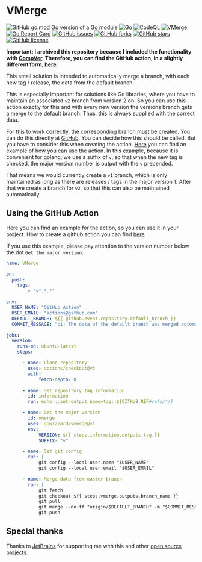 # VMerge

[![GitHub go.mod Go version of a Go module](https://img.shields.io/github/go-mod/go-version/gowizzard/vmerge.svg)](https://golang.org/) [![Go](https://github.com/gowizzard/vmerge/actions/workflows/go.yml/badge.svg)](https://github.com/gowizzard/vmerge/actions/workflows/go.yml) [![CodeQL](https://github.com/gowizzard/vmerge/actions/workflows/codeql.yml/badge.svg)](https://github.com/gowizzard/vmerge/actions/workflows/codeql.yml) [![VMerge](https://github.com/gowizzard/vmerge/actions/workflows/vmerge.yml/badge.svg)](https://github.com/gowizzard/vmerge/actions/workflows/vmerge.yml) [![Go Report Card](https://goreportcard.com/badge/github.com/gowizzard/vmerge)](https://goreportcard.com/report/github.com/gowizzard/vmerge) [![GitHub issues](https://img.shields.io/github/issues/gowizzard/vmerge)](https://github.com/gowizzard/vmerge/issues) [![GitHub forks](https://img.shields.io/github/forks/gowizzard/vmerge)](https://github.com/gowizzard/vmerge/network) [![GitHub stars](https://img.shields.io/github/stars/gowizzard/vmerge)](https://github.com/gowizzard/vmerge/stargazers) [![GitHub license](https://img.shields.io/github/license/gowizzard/vmerge)](https://github.com/gowizzard/vmerge/blob/master/LICENSE)

**Important: I archived this repository because I included the functionality with [CompVer](https://github.com/gowizzard/compver). Therefore, you can find the GitHub action, in a slightly different form, [here](https://github.com/marketplace/actions/compver).**

This small solution is intended to automatically merge a branch, with each new tag / release, the data from the default branch. 

This is especially important for solutions like Go libraries, where you have to maintain an associated `v2` branch from version 2 on. So you can use this action exactly for this and with every new version the versions branch gets a merge to the default branch. Thus, this is always supplied with the correct data.

For this to work correctly, the corresponding branch must be created. You can do this directly at [GitHub](https://docs.github.com/en/pull-requests/collaborating-with-pull-requests/proposing-changes-to-your-work-with-pull-requests/creating-and-deleting-branches-within-your-repository). You can decide how this should be called. But you have to consider this when creating the action. [Here](https://github.com/gowizzard/vmerge#using-the-github-action) you can find an example of how you can use the action. In this example, because it is convenient for golang, we use a suffix of `v`, so that when the new tag is checked, the major version number is output with the `v` prepended.

That means we would currently create a `v1` branch, which is only maintained as long as there are releases / tags in the major version 1. After that we create a branch for `v2`, so that this can also be maintained automatically.

## Using the GitHub Action

Here you can find an example for the action, so you can use it in your project. How to create a github action you can find [here](https://docs.github.com/en/actions/quickstart).

If you use this example, please pay attention to the version number below the dot `Get the major version`.

```yaml
name: VMerge

on:
  push:
    tags:
        - "v*.*.*"

env:
  USER_NAME: "GitHub Action"
  USER_EMAIL: "actions@github.com"
  DEFAULT_BRANCH: ${{ github.event.repository.default_branch }}
  COMMIT_MESSAGE: "ci: The data of the default branch was merged automatically."

jobs:
  version:
    runs-on: ubuntu-latest
    steps:

      - name: Clone repository
        uses: actions/checkout@v3
        with:
            fetch-depth: 0

      - name: Set repository tag information
        id: information
        run: echo ::set-output name=tag::${GITHUB_REF#refs/*/}

      - name: Get the major version
        id: vmerge
        uses: gowizzard/vmerge@v1
        env:
            VERSION: ${{ steps.information.outputs.tag }}
            SUFFIX: "v"

      - name: Set git config
        run: |
            git config --local user.name "$USER_NAME"
            git config --local user.email "$USER_EMAIL"

      - name: Merge data from master branch
        run: |
            git fetch
            git checkout ${{ steps.vmerge.outputs.branch_name }}
            git pull
            git merge --no-ff "origin/$DEFAULT_BRANCH" -m "$COMMIT_MESSAGE"
            git push
```

## Special thanks

Thanks to [JetBrains](https://github.com/JetBrains) for supporting me with this and other [open source projects](https://www.jetbrains.com/community/opensource/#support).